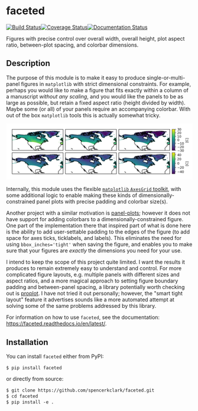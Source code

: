 faceted
=======

[![Build Status](https://travis-ci.org/spencerkclark/faceted.svg?branch=master)](https://travis-ci.org/spencerkclark/faceted)[![Coverage Status](https://coveralls.io/repos/github/spencerkclark/faceted/badge.svg?branch=master)](https://coveralls.io/github/spencerkclark/faceted?branch=master)[![Documentation Status](https://readthedocs.org/projects/faceted/badge/?version=latest)](https://faceted.readthedocs.io/en/latest/?badge=latest)

Figures with precise control over overall width, overall height,
plot aspect ratio, between-plot spacing, and colorbar dimensions.

Description
-----------

The purpose of this module is to make it easy to produce single-or-multi-panel
figures in `matplotlib` with strict dimensional constraints.  For example,
perhaps you would like to make a figure that fits exactly within a column of a
manuscript *without any scaling*, and you would like the panels to be as large
as possible, but retain a fixed aspect ratio (height divided by width).  Maybe
some (or all) of your panels require an accompanying colorbar.  With
out of the box `matplotlib` tools this is actually somewhat tricky.

![readme-example.png](readme-example.png?raw=true)

Internally, this module uses the flexible [`matplotlib` `AxesGrid` toolkit](https://matplotlib.org/2.0.2/mpl_toolkits/axes_grid/users/overview.html#axes-grid1),
with some additional logic to enable making these kinds of
dimensionally-constrained
panel plots with precise padding and colorbar size(s).

Another project with a similar motivation is [panel-plots](
https://github.com/ajdawson/panel-plots); however it does not have support
for adding colorbars to a dimensionally-constrained figure.  One part of the 
implementation there that inspired part of what is done here is the ability 
to add user-settable padding to the edges of the figure (to add space for 
axes ticks, ticklabels, and labels).  This eliminates the need for using 
`bbox_inches='tight'` when saving the figure, and enables you 
to make sure that your figures are *exactly* the dimensions you need for your use.

I intend to keep the scope of this project quite limited. I want the results it
produces to remain extremely easy to understand and control.  For more
complicated figure layouts, e.g. multiple panels with different sizes and
aspect ratios, and a more magical approach to setting figure boundary padding
and between-panel spacing, a library potentially worth checking out is
[proplot](https://github.com/lukelbd/proplot).  I have not tried it out
personally; however, the "smart tight layout" feature it advertises sounds like
a more automated attempt at solving some of the same problems addressed by this
library.

For information on how to use `faceted`, see the documentation:
https://faceted.readthedocs.io/en/latest/.

Installation
------------

You can install `faceted` either from PyPI:
```
$ pip install faceted
```
or directly from source:
```
$ git clone https://github.com/spencerkclark/faceted.git
$ cd faceted
$ pip install -e .
```
